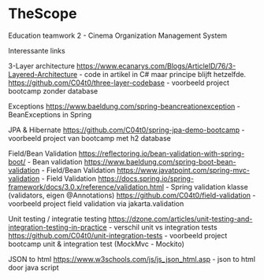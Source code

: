# TheScope
Education teamwork 2  - Cinema Organization Management System


Interessante links 


3-Layer architecture
https://www.ecanarys.com/Blogs/ArticleID/76/3-Layered-Architecture  - code in artikel in C# maar principe blijft hetzelfde.
https://github.com/C04t0/three-layer-codebase - voorbeeld project bootcamp zonder database

Exceptions
https://www.baeldung.com/spring-beancreationexception  - BeanExceptions in Spring

JPA & Hibernate
https://github.com/C04t0/spring-jpa-demo-bootcamp   - voorbeeld project van bootcamp met h2 database

Field/Bean Validation
https://reflectoring.io/bean-validation-with-spring-boot/   - Bean validation
https://www.baeldung.com/spring-boot-bean-validation    - Field/Bean Validation
https://www.javatpoint.com/spring-mvc-validation      - Field Validation
https://docs.spring.io/spring-framework/docs/3.0.x/reference/validation.html  - Spring validation klasse (validators, eigen @Annotations)
https://github.com/C04t0/field-validation   - voorbeeld project field validation via jakarta.validation


Unit testing / integratie testing
https://dzone.com/articles/unit-testing-and-integration-testing-in-practice     - verschil unit vs integration tests
https://github.com/C04t0/unit-integration-tests    - voorbeeld project bootcamp unit & integration test (MockMvc - Mockito)

JSON to html
https://www.w3schools.com/js/js_json_html.asp   - json to html door java script
